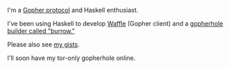 I'm a [Gopher protocol](https://en.wikipedia.org/wiki/Gopher_%28protocol%29) and Haskell enthusiast.

I've been using Haskell to develop [Waffle](https://github.com/hyperrealgopher/waffle) (Gopher client) and a [gopherhole builder called "burrow."](https://github.com/hyperrealgopher/burrow)

Please also see [my gists](https://gist.github.com/hyperrealgopher).

I'll soon have my tor-only gopherhole online.
